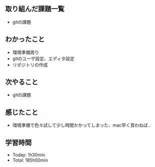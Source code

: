 ## 取り組んだ課題一覧
- gitの課題

## わかったこと
- 環境準備周り
- gitのユーザ設定、エディタ設定
- リポジトリの作成

## 次やること
- gitの課題

## 感じたこと
- 環境準備で色々試して少し時間かかってしまった、mac早く買わねば..

## 学習時間
- Today: 1h30min
- Total: 185h00min
